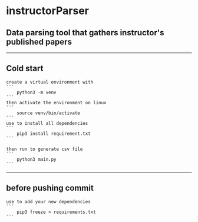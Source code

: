 # instructorParser
## Data parsing tool that gathers instructor's published papers

---


## Cold start
    create a virtual environment with 
    ```
        python3 -m venv 
    ```
    then activate the environment on linux 
    ```
        source venv/bin/activate
    ```
    use to install all dependencies
    ```
        pip3 install requirement.txt
    ```

    then run to generate csv file
    ```
        python3 main.py
    ```

---
## before pushing commit
    use to add your new dependencies 
    ```
        pip3 freeze > requirements.txt
    ```
